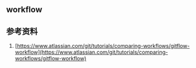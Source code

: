 ## workflow
## 参考资料
1. [https://www.atlassian.com/git/tutorials/comparing-workflows/gitflow-workflow](https://www.atlassian.com/git/tutorials/comparing-workflows/gitflow-workflow)